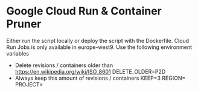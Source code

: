# Google Cloud Run & Container Pruner

Either run the script locally or deploy the script with the Dockerfile. Cloud Run Jobs is only available in europe-west9. Use the following environment variables

* Delete revisions / containers older than https://en.wikipedia.org/wiki/ISO_8601
DELETE_OLDER=P2D
* Always keep this amount of revisions / containers
KEEP=3
REGION=
PROJECT=